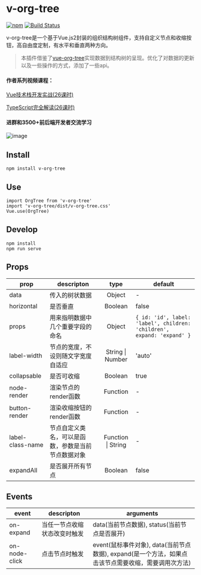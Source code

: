 # v-org-tree

[![npm](https://img.shields.io/npm/v/v-org-tree.svg)]()
[![Build Status](https://travis-ci.com/lison16/v-org-tree.svg?branch=master)](https://travis-ci.com/lison16/v-org-tree)

v-org-tree是一个基于Vue.js2封装的组织结构树组件，支持自定义节点和收缩按钮，高自由度定制，有水平和垂直两种方向。

> 本插件借鉴了[vue-org-tree](https://github.com/hukaibaihu/vue-org-tree)实现数据到结构树的呈现。优化了对数据的更新以及一些操作的方式，添加了一些api。

#### 作者系列视频课程：

[Vue技术栈开发实战(26课时)](https://segmentfault.com/ls/1650000016221751?utm_source=recommend_web-live-new)

[TypeScript完全解读(26课时)](https://segmentfault.com/ls/1650000018455856?utm_source=recommend_web-live-new)

#### 进群和3500+前后端开发者交流学习

![image](https://image-static.segmentfault.com/387/385/3873859459-5c501e09d1d66_articlex)

## Install
```
npm install v-org-tree
```

## Use
```
import OrgTree from 'v-org-tree'
import 'v-org-tree/dist/v-org-tree.css'
Vue.use(OrgTree)
```

## Develop
```
npm install
npm run serve
```

## Props
prop              | descripton                   | type                   | default
------------------|------------------------------|:----------------------:|---------------------
data              | 传入的树状数据                 | Object                 | -
horizontal        | 是否垂直                      | Boolean                | false
props             | 用来指明数据中几个重要字段的命名  | Object                 | `{ id: 'id', label: 'label', children: 'children', expand: 'expand' }`
label-width       | 节点的宽度，不设则随文字宽度自适应| String \| Number      | 'auto'
collapsable       | 是否可收缩                    | Boolean                | true
node-render       | 渲染节点的render函数           | Function               | -
button-render     | 渲染收缩按钮的render函数       | Function                | -
label-class-name  | 节点自定义类名，可以是函数，参数是当前节点数据对象| Function \| String | -
expandAll         | 是否展开所有节点               | Boolean                | false

## Events
event             | descripton                  | arguments
------------------|-----------------------------|------------------------------
on-expand         | 当任一节点收缩状态改变时触发     | data(当前节点数据), status(当前节点是否展开)
on-node-click     | 点击节点时触发                 | event(鼠标事件对象), data(当前节点数据), expand(是一个方法，如果点击该节点需要收缩，需要调用次方法)
